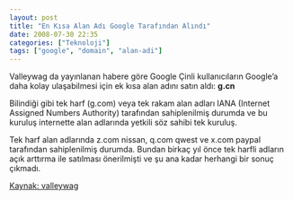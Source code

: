 ```yaml
---
layout: post
title: "En Kısa Alan Adı Google Tarafından Alındı"
date: 2008-07-30 22:35
categories: ["Teknoloji"]
tags: ["google", "domain", "alan-adi"]
---
```


Valleywag da yayınlanan habere göre Google Çinli kullanıcıların Google’a daha kolay ulaşabilmesi için ek kısa alan adını satın aldı: **g.cn**

Bilindiği gibi tek harf (g.com) veya tek rakam alan adları IANA (Internet Assigned Numbers Authority) tarafından sahiplenilmiş durumda ve bu kuruluş internette alan adlarında yetkili söz sahibi tek kuruluş.

Tek harf alan adlarında z.com nissan, q.com qwest ve x.com paypal tarafından sahiplenilmiş durumda. Bundan birkaç yıl önce tek harfli adların açık arttırma ile satılması önerilmişti ve şu ana kadar herhangi bir sonuç çıkmadı.

[Kaynak: valleywag](https://valleywag.com/tech/domain-names/the-shortest-domain-name-ever-318368.php)
    